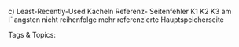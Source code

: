 c) Least-Recently-Used
Kacheln
Referenz- Seitenfehler K1 K2 K3 am l¨angsten nicht
reihenfolge mehr referenzierte
Hauptspeicherseite

   Tags & Topics:
   